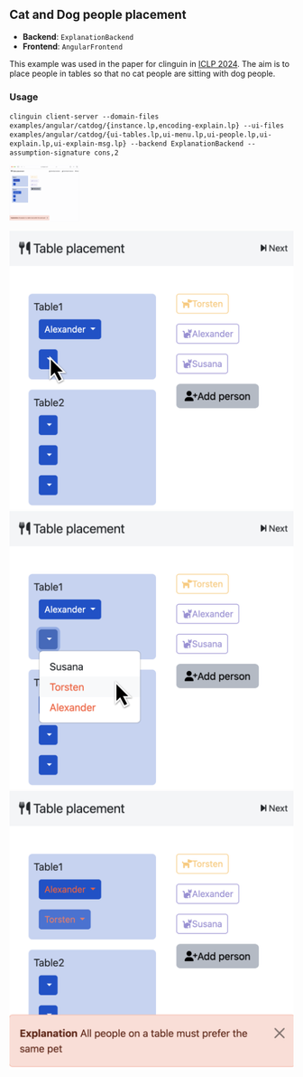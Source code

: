 ## Cat and Dog people placement

- **Backend**:   `ExplanationBackend`
- **Frontend**:   `AngularFrontend`

This example was used in the paper for clinguin in [ICLP 2024](https://www.iclp24.utdallas.edu/). The aim is to place people in tables so that no cat people are sitting with dog people.


### Usage

```
clinguin client-server --domain-files examples/angular/catdog/{instance.lp,encoding-explain.lp} --ui-files examples/angular/catdog/{ui-tables.lp,ui-menu.lp,ui-people.lp,ui-explain.lp,ui-explain-msg.lp} --backend ExplanationBackend --assumption-signature cons,2
```

<img src="https://github.com/potassco/clinguin/blob/gifs/examples/angular/catdog/ui.gif?raw=true" height="100">


![](out1.png)
![](out2.png)
![](out3.png)

